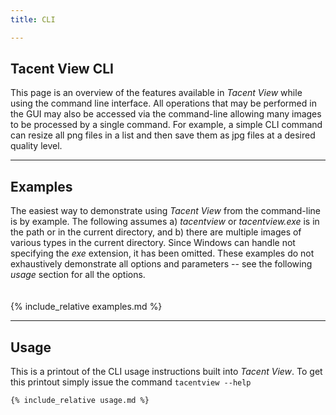 ```yaml
---
title: CLI

---
```

## Tacent View CLI
This page is an overview of the features available in _Tacent View_ while using the command line interface. All operations that may be performed in the GUI may also be accessed via the command-line allowing many images to be processed by a single command. For example, a simple CLI command can resize all png files in a list and then save them as jpg files at a desired quality level.

---
## Examples
The easiest way to demonstrate using _Tacent View_ from the command-line is by example. The following assumes a) _tacentview_ or _tacentview.exe_ is in the path or in the current directory, and b) there are multiple images of various types in the current directory. Since Windows can handle not specifying the _exe_ extension, it has been omitted. These examples do not exhaustively demonstrate all options and parameters -- see the following _usage_ section for all the options.\
\
\
{% include_relative examples.md %}

---
## Usage
This is a printout of the CLI usage instructions built into _Tacent View_. To get this printout simply issue the command `tacentview --help`

```
{% include_relative usage.md %}
```
